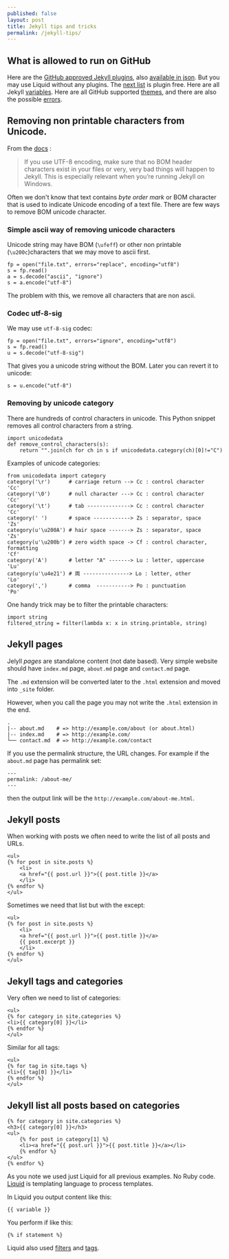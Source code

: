 ```yaml
---
published: false
layout: post
title: Jekyll tips and tricks
permalink: /jekyll-tips/
---
```


## What is allowed to run on GitHub

Here are the [GitHub approved Jekyll plugins](https://pages.github.com/versions/), also [available in json](https://pages.github.com/versions.json).
But you may use Liquid without any plugins. The [next list](https://jekyllcodex.org/without-plugins/) is plugin free.
Here are all Jekyll [variables](https://jekyllrb.com/docs/variables/).
Here are all GitHub supported [themes](https://pages.github.com/themes/), and there are also the possible [errors](https://help.github.com/en/github/working-with-github-pages/troubleshooting-jekyll-build-errors-for-github-pages-sites#file-is-a-symlink).


## Removing non printable characters from Unicode.

From the [docs](https://jekyllrb.com/docs/installation/windows/) :

>If you use UTF-8 encoding, make sure that no BOM header characters exist in your files or very, very bad things will happen to Jekyll. This is especially relevant when you’re running Jekyll on Windows.

Often we don't know that text contains *byte order mark* or BOM character that is used to indicate Unicode encoding of a text file. 
There are few ways to remove BOM unicode character.

### Simple ascii way of removing unicode characters

Unicode string may have BOM (`\ufeff`) or other non printable (`\u200c`)characters that we may move to ascii first.

    fp = open("file.txt", errors="replace", encoding="utf8")
    s = fp.read()
    a = s.decode("ascii", "ignore")
    s = a.encode("utf-8")

The problem with this, we remove all characters that are non ascii.


### Codec utf-8-sig

We may use `utf-8-sig` codec:

    fp = open("file.txt", errors="ignore", encoding="utf8")
    s = fp.read()
    u = s.decode("utf-8-sig")

That gives you a unicode string without the BOM. Later you can revert it to unicode:

    s = u.encode("utf-8")


### Removing by unicode category

There are hundreds of control characters in unicode. This Python snippet removes all control characters from a string.

    import unicodedata
    def remove_control_characters(s):
        return "".join(ch for ch in s if unicodedata.category(ch)[0]!="C")

Examples of unicode categories:

    from unicodedata import category
    category('\r')      # carriage return --> Cc : control character
    'Cc'
    category('\0')      # null character ---> Cc : control character
    'Cc'
    category('\t')      # tab --------------> Cc : control character
    'Cc'
    category(' ')       # space ------------> Zs : separator, space
    'Zs'
    category(u'\u200A') # hair space -------> Zs : separator, space
    'Zs'
    category(u'\u200b') # zero width space -> Cf : control character, formatting
    'Cf'
    category('A')       # letter "A" -------> Lu : letter, uppercase
    'Lu'
    category(u'\u4e21') # 両 ---------------> Lo : letter, other
    'Lo'
    category(',')       # comma  -----------> Po : punctuation
    'Po'

One handy trick may be to filter the printable characters:

    import string
    filtered_string = filter(lambda x: x in string.printable, string)

## Jekyll pages

Jelyll *pages* are standalone content (not date based). Very simple website should have `index.md` page, `about.md` page and `contact.md` page.

The `.md` extension will be converted later to the `.html` extension and moved into `_site` folder.

However, when you call the page you may not write the `.html` extension in the end.

    .
    |-- about.md    # => http://example.com/about (or about.html)
    |-- index.md    # => http://example.com/
    └── contact.md  # => http://example.com/contact

If you use the permalink structure, the URL changes. For example if the `about.md` page has permalink set:

    ---
    permalink: /about-me/
    ---

then the output link will be the `http://example.com/about-me.html`.

## Jekyll posts

When working with posts we often need to write the list of all posts and URLs.

    <ul>
    {% for post in site.posts %}
        <li>
        <a href="{{ post.url }}">{{ post.title }}</a>
        </li>
    {% endfor %}
    </ul>

Sometimes we need that list but with the except:

    <ul>
    {% for post in site.posts %}
        <li>
        <a href="{{ post.url }}">{{ post.title }}</a>
        {{ post.excerpt }}
        </li>
    {% endfor %}
    </ul>

## Jekyll tags and categories

Very often we need to list of categories:

    <ul>
    {% for category in site.categories %}
    <li>{{ category[0] }}</li>
    {% endfor %}
    </ul>  

Similar for all tags:

    <ul>
    {% for tag in site.tags %}
    <li>{{ tag[0] }}</li>
    {% endfor %}
    </ul> 


## Jekyll list all posts based on categories

    {% for category in site.categories %}
    <h3>{{ category[0] }}</h3>
    <ul>
        {% for post in category[1] %}
        <li><a href="{{ post.url }}">{{ post.title }}</a></li>
        {% endfor %}
    </ul>
    {% endfor %}

As you note we used just Liquid for all previous examples. No Ruby code.
[Liquid](https://shopify.github.io/liquid/) is templating language to process templates.

In Liquid you output content like this:

    {{ variable }} 
    
You perform if like this:

    {% if statement %}

Liquid also used [filters](https://jekyllrb.com/docs/liquid/filters/) and [tags](https://jekyllrb.com/docs/liquid/tags/).

